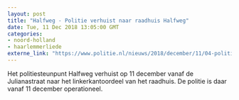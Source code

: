 ```yaml
---
layout: post
title: "Halfweg - Politie verhuist naar raadhuis Halfweg"
date: Tue, 11 Dec 2018 13:05:00 GMT
categories: 
- noord-holland 
- haarlemmerliede 
externe_link: "https://www.politie.nl/nieuws/2018/december/11/04-politie-verhuist-naar-raadhuis-halfweg.html"
---
```


Het politiesteunpunt Halfweg verhuist op 11 december vanaf de Julianastraat naar het linkerkantoordeel van het raadhuis. De politie is daar vanaf 11 december operationeel.

